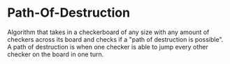 # Path-Of-Destruction
Algorithm that takes in a checkerboard of any size with any amount of checkers across its board and checks if a "path of destruction is possible". A path of destruction is when one checker is able to jump every other checker on the board in one turn.
